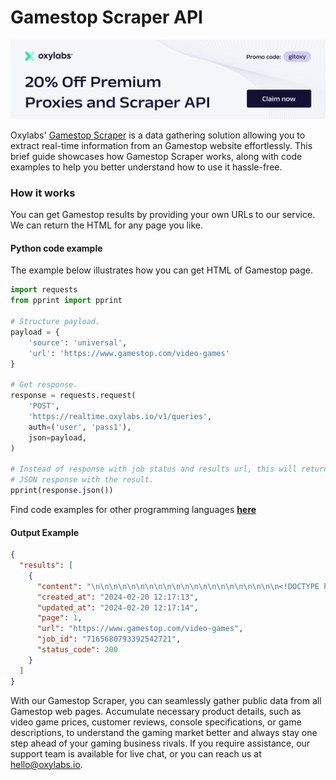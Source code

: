 # Gamestop Scraper API

[![Oxylabs promo code](https://raw.githubusercontent.com/oxylabs/product-integrations/refs/heads/master/Affiliate-Universal-1090x275.png)](https://oxylabs.go2cloud.org/aff_c?offer_id=7&aff_id=877&url_id=112)

Oxylabs' [Gamestop Scraper](https://oxylabs.io/products/scraper-api/ecommerce/gamestop?utm_source=github&utm_medium=repositories&utm_campaign=product) is a data gathering solution allowing you to extract real-time information from an Gamestop website effortlessly. This brief guide showcases how Gamestop Scraper works, along with code examples to help you better understand how to use it hassle-free.

### How it works

You can get Gamestop results by providing your own URLs to our service. We can return the HTML for any page you like.

#### Python code example

The example below illustrates how you can get HTML of Gamestop page.

```python
import requests
from pprint import pprint

# Structure payload.
payload = {
    'source': 'universal',
    'url': 'https://www.gamestop.com/video-games'
}

# Get response.
response = requests.request(
    'POST',
    'https://realtime.oxylabs.io/v1/queries',
    auth=('user', 'pass1'),
    json=payload,
)

# Instead of response with job status and results url, this will return the
# JSON response with the result.
pprint(response.json())
```
Find code examples for other programming languages [**here**](https://github.com/oxylabs/gamestop-scraper/tree/main/code%20examples)

#### Output Example
```json
{
  "results": [
    {
      "content": "\n\n\n\n\n\n\n\n\n\n\n\n\n\n\n\n\n\n\n\n\n<!DOCTYPE html>\n<html lang=\"en\" style>\n<head>\n<script>//common/scripts.isml</sc ... </html>",
      "created_at": "2024-02-20 12:17:13",
      "updated_at": "2024-02-20 12:17:14",
      "page": 1,
      "url": "https://www.gamestop.com/video-games",
      "job_id": "7165680793392542721",
      "status_code": 200
    }
  ]
}
```
With our Gamestop Scraper, you can seamlessly gather public data from all Gamestop web pages. Accumulate necessary product details, such as video game prices, customer reviews, console specifications, or game descriptions, to understand the gaming market better and always stay one step ahead of your gaming business rivals. If you require assistance, our support team is available for live chat, or you can reach us at hello@oxylabs.io.
